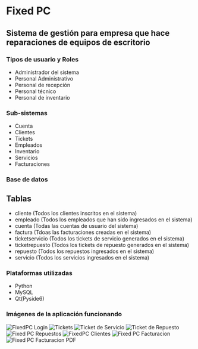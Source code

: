 # Fixed PC
## Sistema de gestión para empresa que hace reparaciones de equipos de escritorio 

### Tipos de usuario y Roles
  * Administrador del sistema
  * Personal Administrativo
  * Personal de recepción
  * Personal técnico
  * Personal de inventario

### Sub-sistemas
  * Cuenta
  * Clientes
  * Tickets 
  * Empleados
  * Inventario
  * Servicios
  * Facturaciones

### Base de datos
  ## Tablas
  * cliente (Todos los clientes inscritos en el sistema)
  * empleado (Todos los empleados que han sido ingresados en el sistema)
  * cuenta (Todas las cuentas de usuario del sistema)
  * factura (Tdoas las facturaciones creadas en el sistema)
  * ticketservicio (Todos los tickets de servicio generados en el sistema)
  * ticketrepuesto (Todos los tickets de repuesto generados en el sistema)
  * repuesto (Todos los repuestos ingresados en el sistema)
  * servicio (Todos los servicios ingresados en el sistema)

### Plataformas utilizadas 
* Python
* MySQL
* Qt(Pyside6)

### Imágenes de la aplicación funcionando
![FixedPC Login](https://github.com/JCSystemDev/FixedPC/assets/99374220/b3b8f768-2b6a-44db-9b06-8d84cb2de433)
![Tickets](https://github.com/JCSystemDev/FixedPC/assets/99374220/385cfe69-b2db-43f0-8cb8-133947facd72)
![Ticket de Servicio](https://github.com/JCSystemDev/FixedPC/assets/99374220/88dd561c-6e57-409e-ac80-dd5b3ca5327a)
![Ticket de Repuesto](https://github.com/JCSystemDev/FixedPC/assets/99374220/f0bb738b-6802-4b98-95d2-139cc0a00149)
![Fixed PC Repuestos](https://github.com/JCSystemDev/FixedPC/assets/99374220/09ee6283-dd95-4621-b376-ddc1473d7bff)
![FixedPC Clientes ](https://github.com/JCSystemDev/FixedPC/assets/99374220/b93bc6a1-5a81-41b3-98b5-5c91b280ed4c)
![Fixed PC Facturacion](https://github.com/JCSystemDev/FixedPC/assets/99374220/63dabdfe-7043-45c2-9a1b-936fa4a08ef3)
![Fixed PC Facturacion PDF](https://github.com/JCSystemDev/FixedPC/assets/99374220/3cd67e7d-67ec-4ebc-aada-905c7fbabcc5)
